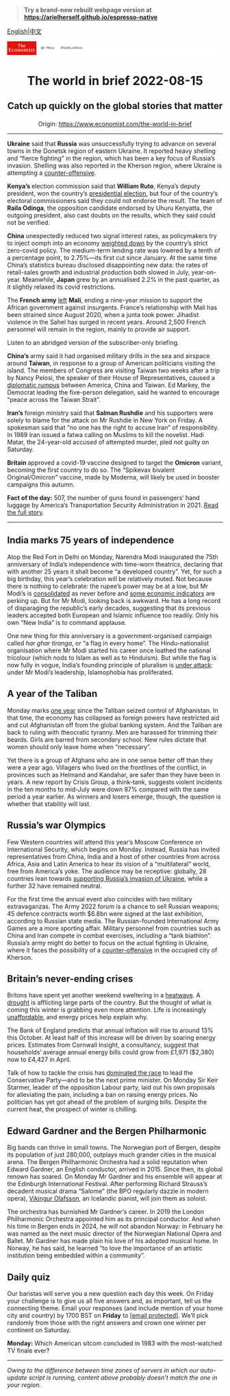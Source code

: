 > **Try a brand-new rebuilt webpage version at https://arielherself.github.io/espresso-native**

[English](https://github.com/arielherself/espresso/blob/main/README.md)|[中文](https://github-com.translate.goog/arielherself/espresso/blob/main/README.md?_x_tr_sl=en&_x_tr_tl=zh-CN&_x_tr_hl=zh-CN&_x_tr_pto=wapp)



![The Economist](menubar.png)

# <p align="center">The world in brief 2022-08-15</p>

## <p align="center">Catch up quickly on the global stories that matter</p>

<p align="center">Origin: <a href="https://www.economist.com/the-world-in-brief">https://www.economist.com/the-world-in-brief</a><hr>

<strong>Ukraine</strong> said that <strong>Russia</strong> was unsuccessfully trying to advance on several towns in the Donetsk region of eastern Ukraine. It reported heavy shelling and “fierce fighting” in the region, which has been a key focus of Russia’s invasion. Shelling was also reported in the Kherson region, where Ukraine is attempting a [counter-offensive](https://www.economist.com/europe/2022/08/14/a-ukrainian-counter-offensive-in-kherson-faces-steep-odds).

<strong>Kenya’s </strong>election commission said that <strong>William Ruto</strong>, Kenya’s deputy president, won the country’s [presidential election](https://www.economist.com/middle-east-and-africa/2022/08/15/william-ruto-is-declared-kenyas-next-president), but four of the country’s electoral commissioners said they could not endorse the result. The team of <strong>Raila Odinga</strong>, the opposition candidate endorsed by Uhuru Kenyatta, the outgoing president, also cast doubts on the results, which they said could not be verified.

<strong>China</strong> unexpectedly reduced two signal interest rates, as policymakers try to inject oomph into an economy [weighted down](https://www.economist.com/leaders/2022/05/26/how-xi-jinping-is-damaging-chinas-economy) by the country’s strict zero-covid policy. The medium-term lending rate was lowered by a tenth of a percentage point, to 2.75%—its first cut since January. At the same time China’s statistics bureau disclosed disappointing new data: the rates of retail-sales growth and industrial production both slowed in July, year-on-year. Meanwhile, <strong>Japan </strong>grew by an annualised 2.2% in the past quarter, as it slightly relaxed its covid restrictions.

The <strong>French army</strong> [left](https://www.economist.com/middle-east-and-africa/2022/02/19/france-withdraws-its-forces-from-mali) <strong>Mali</strong>, ending a nine-year mission to support the African government against insurgents. France’s relationship with Mali has been strained since August 2020, when a junta took power. Jihadist violence in the Sahel has surged in recent years. Around 2,500 French personnel will remain in the region, mainly to provide air support.

Listen to an abridged version of the subscriber-only briefing.

<strong>China’s </strong>army said it had organised military drills in the sea and airspace around <strong>Taiwan</strong>, in response to a group of American politicians visiting the island. The members of Congress are visiting Taiwan two weeks after a trip by Nancy Pelosi, the speaker of their House of Representatives, caused a [diplomatic rumpus](https://www.economist.com/china/2022/08/11/how-the-crisis-over-taiwan-will-change-us-china-relations) between America, China and Taiwan. Ed Markey, the Democrat leading the five-person delegation, said he wanted to encourage “peace across the Taiwan Strait”.

<strong>Iran’s </strong>foreign ministry said that <strong>Salman Rushdie</strong> and his supporters were solely to blame for the attack on Mr Rushdie in New York on Friday. A spokesman said that “no one has the right to accuse Iran” of responsibility. In 1989 Iran issued a fatwa calling on Muslims to kill the novelist. Hadi Matar, the 24-year-old accused of attempted murder, pled not guilty on Saturday.

<strong>Britain </strong>approved a covid-19 vaccine designed to target the <strong>Omicron</strong> variant, becoming the first country to do so. The “Spikevax bivalent Original/Omicron” vaccine, made by Moderna, will likely be used in booster campaigns this autumn.

<strong>Fact of the day:</strong> 507, the number of guns found in passengers’ hand luggage by America’s Transportation Security Administration in 2021. [Read the full story](https://www.economist.com/united-states/2022/08/11/more-americans-are-trying-to-take-their-weapons-on-planes).

----------

## India marks 75 years of independence

Atop the Red Fort in Delhi on Monday, Narendra Modi inaugurated the 75th anniversary of India’s independence with time-worn theatrics, declaring that with another 25 years it shall become “a developed country”. Yet, for such a big birthday, this year’s celebration will be relatively muted. Not because there is nothing to celebrate: the rupee’s power may be at a low, but Mr Modi’s is [consolidated](https://www.economist.com/asia/2022/07/07/indias-ruling-party-wins-control-of-its-richest-state) as never before and [some economic indicators](https://www.economist.com/leaders/2022/05/13/the-indian-economy-is-being-rewired-the-opportunity-is-immense) are perking up. But for Mr Modi, looking back is awkward. He has a long record of disparaging the republic’s early decades, suggesting that its previous leaders accepted both European and Islamic influence too readily. Only his own “New India” is to command applause.

One new thing for this anniversary is a government-organised campaign called <em>har ghar tiranga</em>, or “a flag in every home”. The Hindu-nationalist organisation where Mr Modi started his career once loathed the national tricolour (which nods to Islam as well as to Hinduism). But while the flag is now fully in vogue, India’s founding principle of pluralism is [under attack](https://www.economist.com/asia/2022/05/14/how-narendra-modi-is-remaking-india-into-a-hindu-state): under Mr Modi’s leadership, Islamophobia has proliferated.

## A year of the Taliban

Monday marks [one year](https://www.economist.com/asia/2022/08/11/afghanistan-is-poorer-and-hungrier-than-a-year-ago) since the Taliban seized control of Afghanistan. In that time, the economy has collapsed as foreign powers have restricted aid and cut Afghanistan off from the global banking system. And the Taliban are back to ruling with theocratic tyranny. Men are harassed for trimming their beards. Girls are barred from secondary school. New rules dictate that women should only leave home when “necessary”.

Yet there is a group of Afghans who are in one sense better off than they were a year ago. Villagers who lived on the frontlines of the conflict, in provinces such as Helmand and Kandahar, are safer than they have been in years. A new report by Crisis Group, a think-tank, suggests violent incidents in the ten months to mid-July were down 87% compared with the same period a year earlier. As winners and losers emerge, though, the question is whether that stability will last.

## Russia’s war Olympics

Few Western countries will attend this year’s Moscow Conference on International Security, which begins on Monday. Instead, Russia has invited representatives from China, India and a host of other countries from across Africa, Asia and Latin America to hear its vision of a “multilateral” world, free from America’s yoke. The audience may be receptive: globally, 28 countries lean towards [supporting Russia’s invasion of Ukraine](https://www.economist.com/graphic-detail/2022/04/04/who-are-russias-supporters), while a further 32 have remained neutral.

For the first time the annual event also coincides with two military extravaganzas. The Army 2022 forum is a chance to sell Russian weapons; 45 defence contracts worth $6.8bn were signed at the last exhibition, according to Russian state media. The Russian-founded International Army Games are a more sporting affair. Military personnel from countries such as China and Iran compete in combat exercises, including a “tank biathlon”. Russia’s army might do better to focus on the actual fighting in Ukraine, where it faces the possibility of a [counter-offensive](https://www.economist.com/europe/2022/08/14/a-ukrainian-counter-offensive-in-kherson-faces-steep-odds) in the occupied city of Kherson.

## Britain’s never-ending crises

Britons have spent yet another weekend sweltering in a [heatwave](https://www.economist.com/graphic-detail/2022/08/09/julys-heatwave-may-have-killed-thousands-of-britons). A [drought](https://www.economist.com/britain/2022/08/12/british-farmers-face-up-to-the-prospect-of-drought) is afflicting large parts of the country. But the thought of what is coming this winter is grabbing even more attention. Life is increasingly [unaffordable](https://www.economist.com/britain/2022/08/11/britains-economy-is-taking-a-drubbing), and energy prices help explain why.

The Bank of England predicts that annual inflation will rise to around 13% this October. At least half of this increase will be driven by soaring energy prices. Estimates from Cornwall Insight, a consultancy, suggest that households’ average annual energy bills could grow from £1,971 ($2,380) now to £4,427 in April.

Talk of how to tackle the crisis has [dominated the race](https://www.economist.com/britain/2022/07/21/the-choice-between-rishi-sunak-and-liz-truss) to lead the Conservative Party—and to be the next prime minister. On Monday Sir Keir Starmer, leader of the opposition Labour party, laid out his own proposals for alleviating the pain, including a ban on raising energy prices. No politician has yet got ahead of the problem of surging bills. Despite the current heat, the prospect of winter is chilling.

## Edward Gardner and the Bergen Philharmonic

Big bands can thrive in small towns. The Norwegian port of Bergen, despite its population of just 280,000, outplays much grander cities in the musical arena. The Bergen Philharmonic Orchestra had a solid reputation when Edward Gardner, an English conductor, arrived in 2015. Since then, its global renown has soared. On Monday Mr Gardner and his ensemble will appear at the Edinburgh International Festival. After performing Richard Strauss’s decadent musical drama “Salome” (the BPO regularly dazzle in modern opera), [Vikingur Olafsson](https://www.economist.com/prospero/2020/06/16/vikingur-olafsson-is-revitalising-classical-music), an Icelandic pianist, will join them as soloist.

The orchestra has burnished Mr Gardner’s career. In 2019 the London Philharmonic Orchestra appointed him as its principal conductor. And when his time in Bergen ends in 2024, he will not abandon Norway: in February he was named as the next music director of the Norwegian National Opera and Ballet. Mr Gardner has made plain his love of his adopted musical home. In Norway, he has said, he learned “to love the importance of an artistic institution being embedded within a community”. 

## Daily quiz

Our baristas will serve you a new question each day this week. On Friday your challenge is to give us all five answers and, as important, tell us the connecting theme. Email your responses (and include mention of your home city and country) by 1700 BST on <strong>Friday</strong> to [<span class="__cf_email__" data-cfemail="39684c50437c4a494b5c4a4a56795c5a56575654504a4d175a5654">[email&#160;protected]</span>](https://mail.google.com/mail/?view=cm&amp;fs=1&amp;tf=1&amp;to=QuizEspresso@economist.com). We’ll pick randomly from those with the right answers and crown one winner per continent on Saturday.

<strong>Monday:</strong> Which American sitcom concluded in 1983 with the most-watched TV finale ever?

----------

*Owing to the difference between time zones of servers in which our auto-update script is running, content above probably doesn't match the one in your region.*
